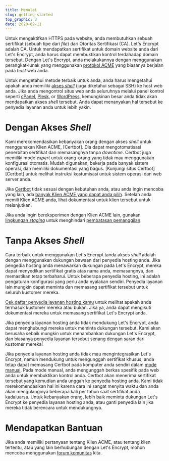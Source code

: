 ```yaml
---
title: Memulai
slug: getting-started
top_graphic: 3
date: 2020-02-11
---
```


Untuk mengaktifkan HTTPS pada website, anda membutuhkan sebuah sertifikat (sebuah tipe dari *file*) dari Otoritas Sertifikasi (CA). Let's Encrypt adalah CA. Untuk mendapatkan sertifikat untuk domain website anda dari Let's Encrypt, anda harus dapat membuktikan kontrol terdahadap domain tersebut. Dengan Let's Encrypt, anda melakukannya dengan menggunakan perangkat-lunak yang menggunakan [protokol ACME](https://tools.ietf.org/html/rfc8555) yang biasanya berjalan pada *host* web anda.

Untuk mengetahui metode terbaik untuk anda, anda harus mengetahui apakah anda memiliki [akses *shell*](https://en.wikipedia.org/wiki/Shell_account) (juga diketahui sebagai SSH) ke host web anda. Jika anda mengontrol situs web anda seluruhnya melalui panel kontrol seperti [cPanel](https://cpanel.net/), [Plesk](https://www.plesk.com/), or [WordPress](https://wordpress.org/), kemungkinan besar anda tidak akan mendapatkan akses *shell* tersebut. Anda dapat menanyakan hal tersebut ke penyedia layanan anda untuk lebih yakin.

# Dengan Akses *Shell*

Kami merekomendasikan kebanyakan orang dengan akses *shell* untuk menggunakan Klien ACME, \[Certbot]. Dia dapat mengotomatisasi penerbitan sertifikat dan memasangnya tanpa *downtime*. Certbot juga memiliki mode *expert* untuk orang-orang yang tidak mau menggunakan konfigurasi otomatis. Mudah digunakan, bekerja pada banyak sistem operasi, dan memiliki dokumentasi yang bagus. [Kunjungi situs Certbot\]\[Certbot\] untuk melihat instruksi kostumisasi untuk sistem operasi dan web server anda.

Jika [Certbot](https://certbot.eff.org/ "Certbot") tidak sesuai dengan kebutuhan anda, atau anda ingin mencoba yang lain, ada [banyak Klien ACME yang dapat anda pilih](/docs/client-options).  Setelah anda memili Klien ACME anda, lihat dokumentasi untuk klien tersebut untuk melanjutkan.

Jika anda ingin bereksperimen dengan Klien ACME lain, gunakan [lingkungan *staging*](/docs/staging-environment) untuk menghindari [pembatasan pemanggilan](/docs/rate-limits).

# Tanpa Akses *Shell*

Cara terbaik untuk menggunakan Let's Encrypt tanda akses *shell* adalah dengan menggunakan dukungan bawaan dari penyedia hosting anda. Jika pengedia hosting anda menawarkan dukungan pada Let's Encrypt, mereka dapat menyedikan sertifikat gratis atas nama anda, memasangnya, dan memastikan tetap terbaharui. Untuk beberapa penyedia hosting, ini adalah pengaturan konfigurasi yang perlu anda nyalakan sendiri. Penyedia layanan lain mungkin dapat meminta dan memasang sertifikat tersebut untuk seluruh kustomer mereka.

[Cek daftar penyedia layanan hosting kamu](https://community.letsencrypt.org/t/web-hosting-who-support-lets-encrypt/6920) untuk melihat apakah anda termasuk kustomer mereka atau bukan. Jika ya, anda dapat mengikuti dokumentasi mereka untuk memasang sertifikat Let's Encrypt anda.

Jika penyedia layanan hosting anda tidak mendukung Let's Encrypt, anda dapat menghubungi mereka untuk meminta dukungan tersebut. Kami akan berusaha sebaik mungkin untuk menambahkan dukungan Let's Encrypt, dan biasanya penyedia layanan tersebut senang dengan saran dari kustomer mereka!

Jika penyedia layanan hosting anda tidak mau mengintegrasikan Let's Encrypt, namun mendukung untuk mengunggah sertifikat khusus, anda tetap dapat memasang Certbot pada komputer anda sendiri dalam [mode manual](https://certbot.eff.org/docs/using.html#manual). Pada mode manual, anda mengunggah berkas spesifik pada web anda untuk membuktikan kontrol anda. Certbot akan menerima sertifikat tersebut yang kemudian anda unggah ke penyedia hosting anda. Kami tidak merekomendasikan hal ini karena cara ini sangat menyita waktu dan anda akan mengulanginya beberapa kali per tahun saat sertifikat anda kadaluarsa. Untuk kebanyakan orang, lebih baik meminta dukungan Let's Encrypt ke penyedia layanan hosting anda, atau ganti penyedia lain jika mereka tidak berencara untuk mendukungnya.

# Mendapatkan Bantuan

Jika anda memiliki pertanyaan tentang Klien ACME, atau tentang klien tertentu, atau yang lain berhubungan dengan Let's Encrypt, mohon mencoba menggunakan [forum komunitas](https://community.letsencrypt.org/) kita.

